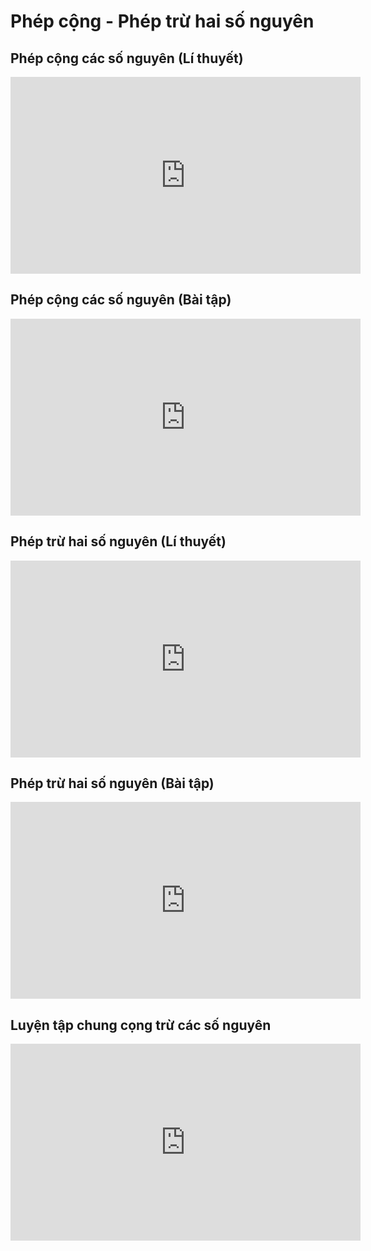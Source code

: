 # Phép cộng - Phép trừ hai số nguyên

## Phép cộng các số nguyên (Lí thuyết)
<iframe width="560" height="315" src="https://www.youtube.com/embed/uiY-s01PFnI?si=TyTUxpYjzG8UZpaK" title="YouTube video player" frameborder="0" allow="accelerometer; autoplay; clipboard-write; encrypted-media; gyroscope; picture-in-picture; web-share" referrerpolicy="strict-origin-when-cross-origin" allowfullscreen></iframe>

## Phép cộng các số nguyên (Bài tập)
<iframe width="560" height="315" src="https://www.youtube.com/embed/vS3IqgDlIxQ?si=PY0rkvQ3nntnl1fi" title="YouTube video player" frameborder="0" allow="accelerometer; autoplay; clipboard-write; encrypted-media; gyroscope; picture-in-picture; web-share" referrerpolicy="strict-origin-when-cross-origin" allowfullscreen></iframe>

## Phép trừ hai số nguyên (Lí thuyết)
<iframe width="560" height="315" src="https://www.youtube.com/embed/5jLL8pnGMyU?si=elpFYoSRbXrORVQj" title="YouTube video player" frameborder="0" allow="accelerometer; autoplay; clipboard-write; encrypted-media; gyroscope; picture-in-picture; web-share" referrerpolicy="strict-origin-when-cross-origin" allowfullscreen></iframe>

## Phép trừ hai số nguyên (Bài tập)
<iframe width="560" height="315" src="https://www.youtube.com/embed/wySbwGkY9sg?si=dPTIG4CV9Tyl-Irt" title="YouTube video player" frameborder="0" allow="accelerometer; autoplay; clipboard-write; encrypted-media; gyroscope; picture-in-picture; web-share" referrerpolicy="strict-origin-when-cross-origin" allowfullscreen></iframe>

## Luyện tập chung cọng trừ các số nguyên
<iframe width="560" height="315" src="https://www.youtube.com/embed/RxvHftQkmsk?si=OaFJQexgSk_VRRHl" title="YouTube video player" frameborder="0" allow="accelerometer; autoplay; clipboard-write; encrypted-media; gyroscope; picture-in-picture; web-share" referrerpolicy="strict-origin-when-cross-origin" allowfullscreen></iframe>




